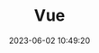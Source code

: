 ---
pageComponent: 
  name: Catalogue
  data: 
    key: 前端/30.Vue
    imgUrl: /img/category/deep-learning.png
    description: 什么时候能成为像尤雨溪那样的大神呢
title: Vue
permalink: /fontEnd/Vue/
date: 2023-06-02 10:49:20
---